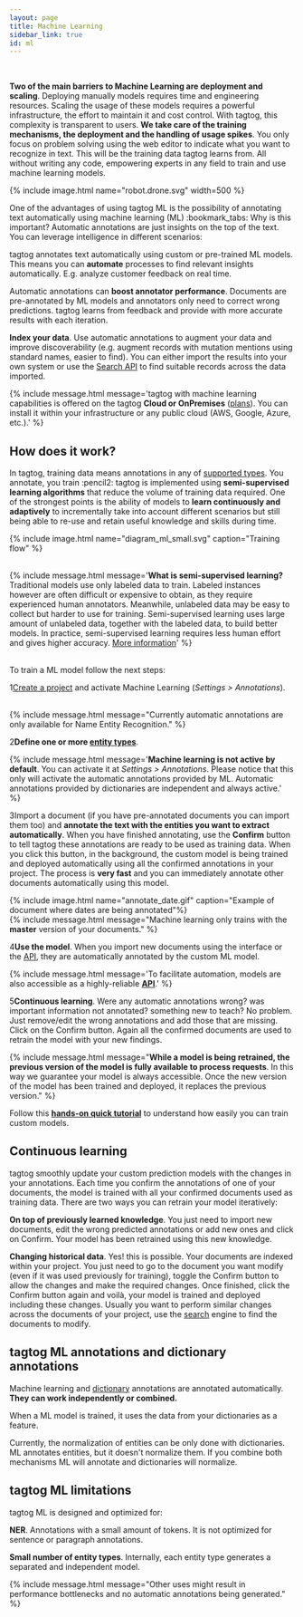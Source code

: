 ```yaml
---
layout: page
title: Machine Learning
sidebar_link: true
id: ml
---
```

<div class="two-third-col">
  <br>
  <p><strong>Two of the main barriers to Machine Learning are deployment and scaling</strong>. Deploying manually models requires time and engineering resources. Scaling the usage of these models requires a powerful infrastructure, the effort to maintain it and cost control. With tagtog, this complexity is transparent to users. <strong>We take care of the training mechanisms, the deployment and the handling of usage spikes</strong>. You only focus on problem solving using the web editor to indicate what you want to recognize in text. This will be the training data tagtog learns from. All without writing any code, empowering experts in any field to train and use machine learning models.</p>
</div>
<div class="one-third-col">
  {% include image.html name="robot.drone.svg" width=500 %}

</div>

<div class="two-third-col">
  <p>One of the advantages of using tagtog ML is the possibility of annotating text automatically using machine learning (ML) :bookmark_tabs: Why is this important? Automatic annotations are just insights on the top of the text. You can leverage intelligence in different scenarios:</p>
  <p class="list-item"><span class="list-item-1"></span>tagtog annotates text automatically using custom or pre-trained ML models. This means you can <strong>automate</strong> processes to find relevant insights automatically. E.g. analyze customer feedback on real time.</p>
  <p class="list-item"><span class="list-item-2"></span>Automatic annotations can <strong>boost annotator performance</strong>. Documents are pre-annotated by ML models and annotators only need to correct wrong predictions. tagtog learns from feedback and provide with more accurate results with each iteration.</p>
  <p class="list-item"><span class="list-item-3"></span><strong>Index your data</strong>. Use automatic annotations to augment your data and improve discoverability (e.g. augment records with mutation mentions using standard names, easier to find). You can either import the results into your own system or use the <a href="/API_documents_v1.html#search-documents-in-a-project-get" title="Search API">Search API</a> to find suitable records across the data imported.</p>
</div>
<div class="one-third-col">
  {% include message.html message='tagtog with machine learning capabilities is offered on the tagtog <strong>Cloud or OnPremises</strong> (<a title="tagtog plans" href="https://www.tagtog.net/-plans">plans</a>). You can install it within your infrastructure or any public cloud (AWS, Google, Azure, etc.).' %}
</div>

<div class="two-third-col">
  <h2>How does it work?</h2>
  <p>In tagtog, training data means annotations in any of <a title="Text annotation types supported by tagtog" href="/webeditor.html#annotation-types">supported types</a>. You annotate, you train :pencil2: tagtog is implemented using <strong>semi-supervised learning algorithms</strong> that reduce the volume of training data required. One of the strongest points is the ability of models to <strong>learn continuously and adaptively</strong> to incrementally take into account different scenarios but still being able to re-use and retain useful knowledge and skills during time.</p>

  {% include image.html name="diagram_ml_small.svg" caption="Training flow" %}

  <br/>


</div>
<div class="one-third-col">
  {% include message.html message='<strong>What is semi-supervised learning?</strong> Traditional models use only labeled data to train. Labeled instances however are often difficult or expensive to obtain, as they require experienced human annotators. Meanwhile, unlabeled data may be easy to collect but harder to use for training.  Semi-supervised learning uses large amount of unlabeled data, together with the labeled data, to build better models. In practice, semi-supervised learning requires less human effort and gives higher accuracy. <a title="Semi-Supervised Learning Literature Survey. Xiaojin Zhu, Computer Sciences TR 1530, University of Wisconsin – Madison." href="http://pages.cs.wisc.edu/~jerryzhu/pub/ssl_survey.pdf">More information</a>' %}
</div>
<div class="two-third-col">
  <br/>
  <p>To train a ML model follow the next steps: </p>

  <p class="numbered-item"><span class="number-1">1</span><a title="tagtog docs - create a project" href="/projects.html#creating-a-project">Create a project</a> and activate Machine Learning (<i>Settings > Annotations</i>).</p>
  <br>
</div>
<div class="one-third-col">
  {% include message.html message="Currently automatic annotations are only available for Name Entity Recognition." %}
</div>

<div class="two-third-col">
  <p class="numbered-item"><span class="number-2">2</span><strong>Define one or more <a title="tagtog docs - entity types" href="/projects.html#entities">entity types</a></strong>.</p>
</div>
<div class="one-third-col">
  {% include message.html message='<strong>Machine learning is not active by default</strong>. You can activate it at <i>Settings > Annotations</i>. Please notice that this only will activate the automatic annotations provided by ML. Automatic annotations provided by dictionaries are independent and always active.' %}
</div>
<div class="two-third-col">
  <p class="numbered-item"><span class="number-3">3</span>Import a document (if you have pre-annotated documents you can import them too) and <strong>annotate the text with the entities you want to extract automatically</strong>. When you have finished annotating, use the <strong>Confirm</strong> button to tell tagtog these annotations are ready to be used as training data. When you click this button, in the background, the custom model is being trained and deployed automatically using all the confirmed annotations in your project. The process is <strong>very fast</strong> and you can immediately annotate other documents automatically using this model.</p>
  {% include image.html name="annotate_date.gif" caption="Example of document where dates are being annotated"%}
</div>
<div class="one-third-col">
 {% include message.html message="Machine learning only trains with the <strong>master</strong> version of your documents." %}
</div>
<div class="two-third-col">
  <p class="numbered-item"><span class="number-4">4</span><strong>Use the model</strong>. When you import new documents using the interface or the <a title="tagtog - API documentation" href="/API_documents_v1.html">API</a>, they are automatically annotated by the custom ML model.</p>
</div>
<div class="one-third-col">
  {% include message.html message='To facilitate automation, models are also accessible as a highly-reliable <strong><a title="tagtog - API documentation" href="/API_documents_v1.html">API</a></strong>.' %}
</div>
<div class="two-third-col">
  <p class="numbered-item"><span class="number-5">5</span><strong>Continuous learning</strong>. Were any automatic annotations wrong? was important information not annotated? something new to teach? No problem. Just remove/edit the wrong annotations and add those that are missing. Click on the Confirm button. Again all the confirmed documents are used to retrain the model with your new findings.</p>
</div>
<div class="one-third-col">
  {% include message.html message="<strong>While a model is being retrained, the previous version of the model is fully available to process requests</strong>. In this way we guarantee your model is always accessible. Once the new version of the model has been trained and deployed, it replaces the previous version." %}
</div>

<div class="two-third-col">
  <p>Follow this <strong><a title="tagtog at Medium - Train and deploy a custom ML model to recognize dates in text in 5 minutes" href="https://medium.com/@tagtog/train-and-deploy-a-custom-ml-model-to-recognize-dates-in-text-in-5-minutes-a17d604be5f9">hands-on quick tutorial</a></strong> to understand how easily you can train custom models.</p>
</div>
<div class="one-third-col">

</div>

<div class="two-third-col">
  <h2>Continuous learning</h2>
  <p>tagtog smoothly update your custom prediction models with the changes in your annotations. Each time you confirm the annotations of one of your documents, the model is trained with all your confirmed documents used as training data. There are two ways you can retrain your model iteratively:</p>
  <p class="list-item"><span class="list-item-1"></span><strong>On top of previously learned knowledge</strong>. You just need to import new documents, edit the wrong predicted annotations or add new ones and click on Confirm. Your model has been retrained using this new knowledge.</p>
  <p class="list-item"><span class="list-item-2"></span><strong>Changing historical data</strong>. Yes! this is possible. Your documents are indexed within your project. You just need to go to the document you want modify (even if it was used previously for training), toggle the Confirm button to allow the changes and make the required changes. Once finished, click the Confirm button again and voilà, your model is trained and deployed including these changes. Usually you want to perform similar changes across the documents of your project, use the <a title="tagtog-docs - Search" href="/search.html">search</a> engine to find the documents to modify.</p>

</div>
<div class="one-third-col">

</div>


<div class="two-third-col">
  <h2>tagtog ML annotations and dictionary annotations</h2>
  <p>Machine learning and <a title="tagtog-doc - Dictionaries" href="/projects.html#dictionaries">dictionary</a> annotations are annotated automatically. <strong>They can work independently or combined.</strong></p>
  <p>When a ML model is trained, it uses the data from your dictionaries as a feature.</p>
  <p>Currently, the normalization of entities can be only done with dictionaries. ML annotates entities, but it doesn't normalize them. If you combine both mechanisms ML will annotate and dictionaries will normalize.</p>
</div>
<div class="one-third-col">

</div>

<div class="two-third-col">
  <h2>tagtog ML limitations</h2>
  <p>tagtog ML is designed and optimized for:</p>
  <p class="list-item"><span class="list-item-1"></span><strong>NER</strong>. Annotations with a small amount of tokens. It is not optimized for sentence or paragraph annotations.</p>
  <p class="list-item"><span class="list-item-2"></span><strong>Small number of entity types</strong>. Internally, each entity type generates a separated and independent model.</p>
</div>
<div class="one-third-col">
  {% include message.html message="Other uses might result in performance bottlenecks and no automatic annotations being generated." %}
</div>
